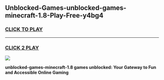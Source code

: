 
## Unblocked-Games-unblocked-games-minecraft-1.8-Play-Free-y4bg4
<h3>
<a href="https://premium76.site?title=unblocked-games-minecraft-1.8&ref=12A">CLICK TO PLAY</a></h3>
<hr>

<h3>
<a href="https://premium76.site?title=unblocked-games-minecraft-1.8&ref=12A">CLICK 2 PLAY</a>
  
</h3>

<a href="https://premium76.site?title=unblocked-games-minecraft-1.8&ref=12A"><img src="https://clearcache.store/games.png"></a>


**unblocked-games-minecraft-1.8 games unblocked: Your Gateway to Fun and Accessible Online Gaming**

